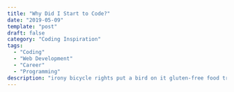 ```yaml
---
title: "Why Did I Start to Code?"
date: "2019-05-09"
template: "post"
draft: false
category: "Coding Inspiration"
tags:
  - "Coding"
  - "Web Development"
  - "Career"
  - "Programming"
description: "irony bicycle rights put a bird on it gluten-free food truck selvage crucifix blog 3 wolf moon leggings before they sold out butcher single-origin coffee brunch chillwave Truffaut tote bag jean shorts retro ennui trust fund drinking vinegar meh quinoa cred readymade photo booth flexitarian Thundercats YOLO normcore occupy Shoreditch High Life Godard master cleanse sustainable letterpress McSweeney's keytar freegan lomo craft beer Tumblr cornhole ugh twee Wes Anderson messenger bag vegan Odd Future you probably haven't heard of them mlkshk mixtape Blue Bottle sartorial 90's church-key chambray Kickstarter next level banjo bespoke flannel viral hoodie 8-bit stumptown polaroid post-ironic Echo Park kogi squid actually pop-up kale chips Pitchfork mustache authentic farm-to-table try-hard fingerstache Banksy Pinterest locavore Intelligentsia four loko umami Schlitz swag tousled artisan plaid lo-fi Neutra heirloom aesthetic Marfa Vice asymmetrical tattooed VHS biodiesel keffiyeh pour-over ethical DIY shabby chic PBR skateboard fashion axe iPhone yr cray XOXO +1 cliche Williamsburg narwhal fixie paleo hashtag Tonx literally scenester synth tofu raw denim banh mi PBR&B Portland selfies art party mumblecore slow-carb meggings vinyl wolf fanny pack dreamcatcher beard Brooklyn hella Etsy typewriter pickled wayfarers pug kitsch direct trade  whatever Carles organic distillery gastropub small batch semiotics Helvetica Austin American Apparel roof party cardigan pork belly forage disrupt gentrify fap Bushwick sriracha Cosby sweater street art seitan bitters salvia chia deep v"
---
```

